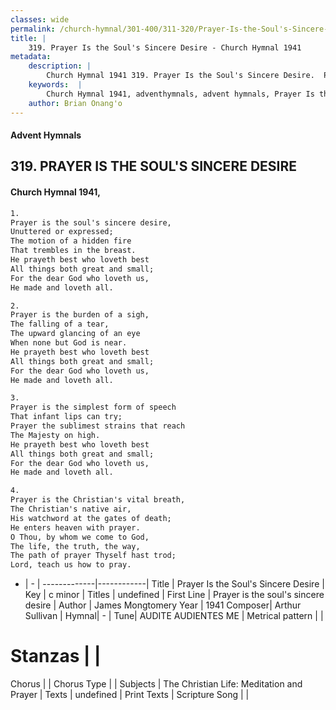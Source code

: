 ```yaml
---
classes: wide
permalink: /church-hymnal/301-400/311-320/Prayer-Is-the-Soul's-Sincere-Desire/
title: |
    319. Prayer Is the Soul's Sincere Desire - Church Hymnal 1941
metadata:
    description: |
        Church Hymnal 1941 319. Prayer Is the Soul's Sincere Desire.  Prayer is the soul's sincere desire,  Unuttered or expressed;  The motion of a hidden fire  That trembles in the breast.  He prayeth best who loveth best  All things both great and small;  For the dear God who loveth us,  He made and loveth all. 
    keywords:  |
        Church Hymnal 1941, adventhymnals, advent hymnals, Prayer Is the Soul's Sincere Desire, Prayer is the soul's sincere desire. 
    author: Brian Onang'o
---
```


#### Advent Hymnals
## 319. PRAYER IS THE SOUL'S SINCERE DESIRE
####  Church Hymnal 1941,

```txt
1.
Prayer is the soul's sincere desire, 
Unuttered or expressed; 
The motion of a hidden fire 
That trembles in the breast. 
He prayeth best who loveth best 
All things both great and small; 
For the dear God who loveth us, 
He made and loveth all. 

2.
Prayer is the burden of a sigh, 
The falling of a tear, 
The upward glancing of an eye 
When none but God is near. 
He prayeth best who loveth best 
All things both great and small; 
For the dear God who loveth us, 
He made and loveth all. 

3.
Prayer is the simplest form of speech 
That infant lips can try; 
Prayer the sublimest strains that reach 
The Majesty on high. 
He prayeth best who loveth best 
All things both great and small; 
For the dear God who loveth us, 
He made and loveth all. 

4.
Prayer is the Christian's vital breath, 
The Christian's native air, 
His watchword at the gates of death; 
He enters heaven with prayer. 
O Thou, by whom we come to God, 
The life, the truth, the way, 
The path of prayer Thyself hast trod; 
Lord, teach us how to pray.

```

- |   -  |
-------------|------------|
Title | Prayer Is the Soul's Sincere Desire |
Key | c minor |
Titles | undefined |
First Line | Prayer is the soul's sincere desire |
Author | James Mongtomery
Year | 1941
Composer| Arthur Sullivan |
Hymnal|  - |
Tune| AUDITE AUDIENTES ME |
Metrical pattern | |
# Stanzas |  |
Chorus |  |
Chorus Type |  |
Subjects | The Christian Life: Meditation and Prayer |
Texts | undefined |
Print Texts | 
Scripture Song |  |
    
